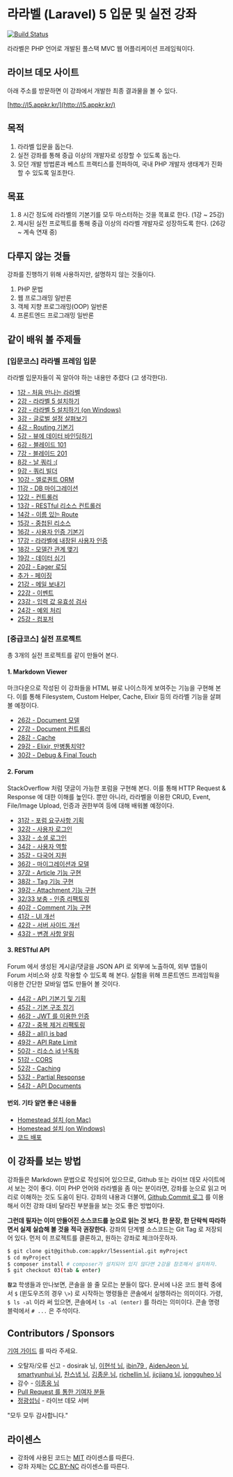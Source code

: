 # 라라벨 (Laravel) 5 입문 및 실전 강좌

[![Build Status](https://travis-ci.org/appkr/l5essential.svg)](https://travis-ci.org/appkr/l5essential)

라라벨은 PHP 언어로 개발된 풀스택 MVC 웹 어플리케이션 프레임웍이다.

## 라이브 데모 사이트

아래 주소를 방문하면 이 강좌에서 개발한 최종 결과물을 볼 수 있다.

[http://l5.appkr.kr/](http://l5.appkr.kr/)

## 목적

1.  라라벨 입문을 돕는다.
2.  실전 강좌를 통해 중급 이상의 개발자로 성장할 수 있도록 돕는다.
3.  모던 개발 방법론과 베스트 프랙티스를 전파하여, 국내 PHP 개발자 생태계가 진화할 수 있도록 일조한다. 
 
## 목표

1.  8 시간 정도에 라라벨의 기본기를 모두 마스터하는 것을 목표로 한다. (1강 ~ 25강)
2.  제시된 실전 프로젝트를 통해 중급 이상의 라라벨 개발자로 성장하도록 한다. (26강 ~ 계속 연재 중)

## 다루지 않는 것들

강좌를 진행하기 위해 사용하지만, 설명하지 않는 것들이다.

1.  PHP 문법
2.  웹 프로그래밍 일반론
3.  객체 지향 프로그래밍(OOP) 일반론
4.  프론트엔드 프로그래밍 일반론

## 같이 배워 볼 주제들

### **[입문코스]** 라라벨 프레임 입문

라라벨 입문자들이 꼭 알아야 하는 내용만 추렸다 (고 생각한다). 

-   [1강 - 처음 만나는 라라벨](lessons/01-welcome.md)
-   [2강 - 라라벨 5 설치하기](lessons/02-hello-laravel.md)
-   [2강 - 라라벨 5 설치하기 (on Windows)](lessons/02-install-on-windows.md)
-   [3강 - 글로벌 설정 살펴보기](lessons/03-configuration.md)
-   [4강 - Routing 기본기](lessons/04-routing-basics.md)
-   [5강 - 뷰에 데이터 바인딩하기](lessons/05-pass-data-to-view.md)
-   [6강 - 블레이드 101](lessons/06-blade-101.md)
-   [7강 - 블레이드 201](lessons/07-blade-201.md)
-   [8강 - 날 쿼리 :(](lessons/08-raw-queries.md)
-   [9강 - 쿼리 빌더](lessons/09-query-builder.md)
-   [10강 - 엘로퀀트 ORM](lessons/10-eloquent.md)
-   [11강 - DB 마이그레이션](lessons/11-migration.md)
-   [12강 - 컨트롤러](lessons/12-controller.md)
-   [13강 - RESTful 리소스 컨트롤러](lessons/13-restful-resource-controller.md)
-   [14강 - 이름 있는 Route](lessons/14-named-routes.md)
-   [15강 - 중첩된 리소스](lessons/15-nested-resources.md)
-   [16강 - 사용자 인증 기본기](lessons/16-authentication.md)
-   [17강 - 라라벨에 내장된 사용자 인증](lessons/17-authentication-201.md)
-   [18강 - 모델간 관계 맺기](lessons/18-eloquent-relationships.md)
-   [19강 - 데이터 심기](lessons/19-seeder.md)
-   [20강 - Eager 로딩](lessons/20-eager-loading.md)
-   [추가 - 페이징](lessons/20-1-pagination.md)
-   [21강 - 메일 보내기](lessons/21-mail.md)
-   [22강 - 이벤트](lessons/22-events.md)
-   [23강 - 입력 값 유효성 검사](lessons/23-validation.md)
-   [24강 - 예외 처리](lessons/24-exception-handling.md)
-   [25강 - 컴포저](lessons/25-composer.md)

### **[중급코스]** 실전 프로젝트

총 3개의 실전 프로젝트를 같이 만들어 본다.

#### 1. Markdown Viewer

마크다운으로 작성된 이 강좌들을 HTML 뷰로 나이스하게 보여주는 기능을 구현해 본다. 이를 통해 Filesystem, Custom Helper, Cache, Elixir 등의 라라벨 기능을 살펴볼 예정이다.

-   [26강 - Document 모델](lessons/26-document-model.md)
-   [27강 - Document 컨트롤러](lessons/27-document-controller.md)
-   [28강 - Cache](lessons/28-cache.md)
-   [29강 - Elixir, 만병통치약?](lessons/29-elixir.md)
-   [30강 - Debug & Final Touch](lessons/30-final-touch.md)

#### 2. Forum

StackOverflow 처럼 댓글이 가능한 포럼을 구현해 본다. 이를 통해 HTTP Request &amp; Response 에 대한 이해를 높인다. 뿐만 아니라, 라라벨을 이용한 CRUD, Event, File/Image Upload, 인증과 권한부여 등에 대해 배워볼 예정이다.

-   [31강 - 포럼 요구사항 기획](lessons/31-forum-features.md)
-   [32강 - 사용자 로그인](lessons/32-login.md)
-   [33강 - 소셜 로그인](lessons/33-social-login.md)
-   [34강 - 사용자 역할](lessons/34-role.md)
-   [35강 - 다국어 지원](lessons/35-locale.md)
-   [36강 - 마이그레이션과 모델](lessons/36-models.md)
-   [37강 - Article 기능 구현](lessons/37-articles.md)
-   [38강 - Tag 기능 구현](lessons/38-tags.md)
-   [39강 - Attachment 기능 구현](lessons/39-attachments.md)
-   [32/33 보충 - 인증 리팩토링](lessons/32n33-auth-refactoring.md)
-   [40강 - Comment 기능 구현](lessons/40-comments.md)
-   [41강 - UI 개선](lessons/41-ui-makeup.md)
-   [42강 - 서버 사이드 개선](lessons/42-be-makeup.md)
-   [43강 - 변경 사항 알림](lessons/43-change-note.md)

#### 3. RESTful API

Forum 에서 생성된 게시글/댓글을 JSON API 로 외부에 노출하여, 외부 앱들이 Forum 서비스와 상호 작용할 수 있도록 해 본다. 실험을 위해 프론트엔드 프레임웍을 이용한 간단한 모바일 앱도 만들어 볼 것이다.
 
-   [44강 - API 기본기 및 기획](lessons/44-api-basic.md)
-   [45강 - 기본 구조 잡기](lessons/45-api-big-picture.md)
-   [46강 - JWT 를 이용한 인증](lessons/46-jwt.md)
-   [47강 - 중복 제거 리팩토링](lessons/47-dry-refactoring.md)
-   [48강 - all() is bad](lessons/48-all-is-bad.md)
-   [49강 - API Rate Limit](lessons/49-rate-limit.md)
-   [50강 - 리소스 id 난독화](lessons/50-id-obfuscation.md)
-   [51강 - CORS](lessons/51-cors.md)
-   [52강 - Caching](lessons/52-caching.md)
-   [53강 - Partial Response](lessons/53-partial-response.md)
-   [54강 - API Documents](lessons/54-api-docs.md)

#### 번외. 기타 알면 좋은 내용들

-   [Homestead 설치 (on Mac)](lessons/02-install-homestead-osx.md)
-   [Homestead 설치 (on Windows)](lessons/02-install-homestead-windows.md)
-   [코드 배포](lessons/999-code-release.md)

## 이 강좌를 보는 방법

강좌들은 Markdown 문법으로 작성되어 있으므로, Github 또는 라이브 데모 사이트에서 보는 것이 좋다. 이미 PHP 언어와 라라벨을 좀 아는 분이라면, 강좌를 눈으로 읽고 머리로 이해하는 것도 도움이 된다. 강좌의 내용과 더불어, [Github Commit 로그](https://github.com/appkr/l5essential/commits/master) 를 이용해서 이전 강좌 대비 달라진 부분들을 보는 것도 좋은 방법이다. 

**그런데 필자는 이미 만들어진 소스코드를 눈으로 읽는 것 보다, 한 문장, 한 단락씩 따라하면서 실제 실습해 볼 것을 적극 권장한다.** 강좌의 단계별 소스코드는 Git Tag 로 저장되어 있다. 먼저 이 프로젝트를 클론하고, 원하는 강좌로 체크아웃하자. 

```bash
$ git clone git@github.com:appkr/l5essential.git myProject
$ cd myProject
$ composer install # composer가 설치되어 있지 않다면 2강을 참조해서 설치하자.
$ git checkout 03(tab & enter)
```

**`참고`** 학생들과 만나보면, 콘솔을 쓸 줄 모르는 분들이 많다. 문서에 나온 코드 블럭 중에서 `$` (윈도우즈의 경우 `\>`) 로 시작하는 명령들은 콘솔에서 실행하라는 의미이다. 가령, `$ ls -al` 이라 써 있으면, 콘솔에서 `ls -al (enter)` 를 하라는 의미이다. 콘솔 명령 블럭에서 `# ...` 은 주석이다.

## Contributors / Sponsors

[기여 가이드](CONTRIBUTING.md) 를 따라 주세요.

-   오탈자/오류 신고 - dosirak 님, [이현석 님](https://www.facebook.com/leehs), [ibin79 ](https://github.com/ibin79), [AidenJeon 님](https://github.com/AidenJeon), [smartyunhui 님](https://github.com/smartyunhui), [찬스냅 님](https://www.facebook.com/chansnapit), [김종운 님](https://www.facebook.com/profile.php?id=100001411952158), [richellin 님](https://github.com/richellin), [jicjjang 님](https://github.com/jicjjang), [jongguheo 님](https://github.com/jongguheo)
-   감수 - [이종웅 님](https://www.facebook.com/jongwoong.lee.71)
-   [Pull Request 를 통한 기여자 분들](https://github.com/appkr/l5essential/graphs/contributors)
-   [정광섭님](https://github.com/lesstif) - 라이브 데모 서버

"모두 모두 감사합니다."

## 라이센스

- 강좌에 사용된 코드는 [MIT](https://raw.githubusercontent.com/appkr/l5essential/master/LICENSE) 라이센스를 따른다.
- 강좌 자체는 [CC BY-NC](https://creativecommons.org/licenses/by-nc/4.0/) 라이센스를 따른다.
